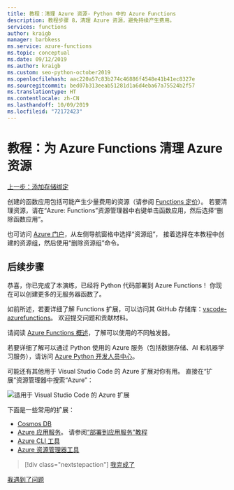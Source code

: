 ```yaml
---
title: 教程：清理 Azure 资源- Python 中的 Azure Functions
description: 教程步骤 8，清理 Azure 资源，避免持续产生费用。
services: functions
author: kraigb
manager: barbkess
ms.service: azure-functions
ms.topic: conceptual
ms.date: 09/12/2019
ms.author: kraigb
ms.custom: seo-python-october2019
ms.openlocfilehash: aac220a57c83b274c46886f4548e41b41ec8327e
ms.sourcegitcommit: bed07b313eeab51281d1a6d4eba67a75524b2f57
ms.translationtype: HT
ms.contentlocale: zh-CN
ms.lasthandoff: 10/09/2019
ms.locfileid: "72172423"
---
```

# <a name="tutorial-clean-up-azure-resources-for-azure-functions"></a>教程：为 Azure Functions 清理 Azure 资源

[上一步：添加存储绑定](tutorial-vs-code-serverless-python-07.md)

创建的函数应用包括可能产生少量费用的资源（请参阅 [Functions 定价](https://azure.microsoft.com/pricing/details/functions/)）。 若要清理资源，请在“Azure:  Functions”资源管理器中右键单击函数应用，然后选择“删除函数应用”。 

也可访问 [Azure 门户](https://portal.azure.com)，从左侧导航窗格中选择“资源组”，  接着选择在本教程中创建的资源组，然后使用“删除资源组”命令。 

## <a name="next-steps"></a>后续步骤

恭喜，你已完成了本演练，已经将 Python 代码部署到 Azure Functions！ 你现在可以创建更多的无服务器函数了。

如前所述，若要详细了解 Functions 扩展，可以访问其 GitHub 存储库：[vscode-azurefunctions](https://github.com/Microsoft/vscode-azurefunctions)。 欢迎提交问题和贡献材料。

请阅读 [Azure Functions 概述](/azure/azure-functions/functions-overview)，了解可以使用的不同触发器。

若要详细了解可以通过 Python 使用的 Azure 服务（包括数据存储、AI 和机器学习服务），请访问 [Azure Python 开发人员中心](/azure/python/?view=azure-python)。

可能还有其他用于 Visual Studio Code 的 Azure 扩展对你有用。 直接在“扩展”资源管理器中搜索“Azure”：

![适用于 Visual Studio Code 的 Azure 扩展](media/tutorial-vs-code-serverless-python/azure-extensions.png)

下面是一些常用的扩展：

- [Cosmos DB](https://marketplace.visualstudio.com/items?itemName=ms-azuretools.vscode-cosmosdb)
- [Azure 应用服务](https://marketplace.visualstudio.com/items?itemName=ms-azuretools.vscode-azureappservice)。 请参阅[“部署到应用服务”教程](tutorial-deploy-app-service-on-linux-01.md)
- [Azure CLI 工具](https://marketplace.visualstudio.com/items?itemName=ms-vscode.azurecli)
- [Azure 资源管理器工具](https://marketplace.visualstudio.com/items?itemName=msazurermtools.azurerm-vscode-tools)

> [!div class="nextstepaction"]
> [我完成了](https://docs.microsoft.com/python/azure/?view=azure-python)

[我遇到了问题](https://www.research.net/r/PWZWZ52?tutorial=vscode-functions-python&step=08-clean-up-resources)
